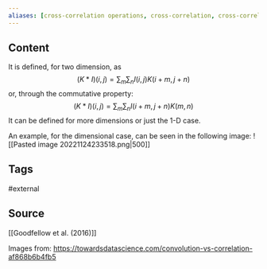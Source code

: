 ```yaml
---
aliases: [cross-correlation operations, cross-correlation, cross-correlations]
---
```

## Content
It is defined, for two dimension, as
$$\begin{equation}
(K * I)(i,j) = \sum_m \sum_n I(i,j)K(i+m,j+n)
\end{equation}$$
or, through the commutative property:
$$\begin{equation}
(K * I)(i,j) = \sum_m \sum_n I(i+m,j+n)K(m,n)
\end{equation}$$
It can be defined for more dimensions or just the 1-D case.

An example, for the dimensional case, can be seen in the following image:
![[Pasted image 20221124233518.png|500]]


## Tags
#external

## Source
[[Goodfellow et al. (2016)]]

Images from:
https://towardsdatascience.com/convolution-vs-correlation-af868b6b4fb5


